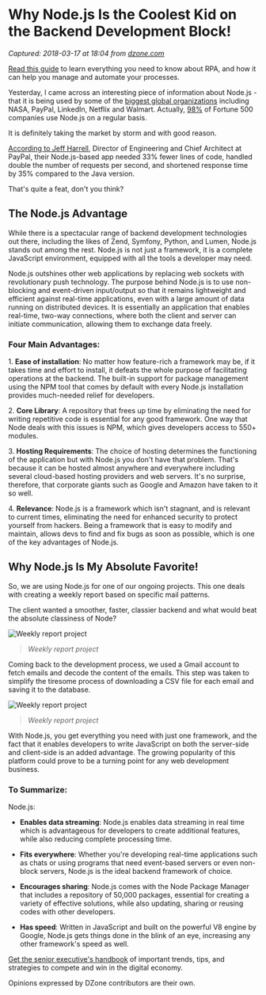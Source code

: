 # Why Node.js Is the Coolest Kid on the Backend Development Block!

_Captured: 2018-03-17 at 18:04 from [dzone.com](https://dzone.com/articles/teamnode-ftw-why-nodejs-is-the-coolest-kid-on-the?edition=367206&utm_source=Daily%20Digest&utm_medium=email&utm_campaign=Daily%20Digest%202018-03-17)_

[Read this guide](https://dzone.com/go?i=266422&u=https%3A%2F%2Fwww.appian.com%2Fresources%2Fresource%2Fguide-robotic-process-automation-rpa%2F%3Futm_source%3Ddzone%26utm_medium%3Dcontextual-ads%26utm_campaign%3Drpa%26utm_content%3Dlookbook-guide-rpa) to learn everything you need to know about RPA, and how it can help you manage and automate your processes.

Yesterday, I came across an interesting piece of information about Node.js - that it is being used by some of the [biggest global organizations](https://venturebeat.com/2016/06/22/five-ways-node-js-changes-the-rules-of-app-development/) including NASA, PayPal, LinkedIn, Netflix and Walmart. Actually, [98%](http://www.tothenew.com/blog/top-6-benefits-of-node-js-for-application-development/) of Fortune 500 companies use Node.js on a regular basis.

It is definitely taking the market by storm and with good reason.

[According to Jeff Harrell](http://www.zdnet.com/article/how-replacing-java-with-javascript-is-paying-off-for-paypal/), Director of Engineering and Chief Architect at PayPal, their Node.js-based app needed 33% fewer lines of code, handled double the number of requests per second, and shortened response time by 35% compared to the Java version.

That's quite a feat, don't you think?

## The Node.js Advantage

While there is a spectacular range of backend development technologies out there, including the likes of Zend, Symfony, Python, and Lumen, Node.js stands out among the rest. Node.js is not just a framework, it is a complete JavaScript environment, equipped with all the tools a developer may need.

Node.js outshines other web applications by replacing web sockets with revolutionary push technology. The purpose behind Node.js is to use non-blocking and event-driven input/output so that it remains lightweight and efficient against real-time applications, even with a large amount of data running on distributed devices. It is essentially an application that enables real-time, two-way connections, where both the client and server can initiate communication, allowing them to exchange data freely.

### Four Main Advantages:

1\. **Ease of installation**: No matter how feature-rich a framework may be, if it takes time and effort to install, it defeats the whole purpose of facilitating operations at the backend. The built-in support for package management using the NPM tool that comes by default with every Node.js installation provides much-needed relief for developers.

2\. **Core Library**: A repository that frees up time by eliminating the need for writing repetitive code is essential for any good framework. One way that Node deals with this issues is NPM, which gives developers access to 550+ modules.

3\. **Hosting Requirements**: The choice of hosting determines the functioning of the application but with Node.js you don't have that problem. That's because it can be hosted almost anywhere and everywhere including several cloud-based hosting providers and web servers. It's no surprise, therefore, that corporate giants such as Google and Amazon have taken to it so well.

4\. **Relevance**: Node.js is a framework which isn't stagnant, and is relevant to current times, eliminating the need for enhanced security to protect yourself from hackers. Being a framework that is easy to modify and maintain, allows devs to find and fix bugs as soon as possible, which is one of the key advantages of Node.js.

## Why Node.js Is My Absolute Favorite!

So, we are using Node.js for one of our ongoing projects. This one deals with creating a weekly report based on specific mail patterns.

The client wanted a smoother, faster, classier backend and what would beat the absolute classiness of Node?

![Weekly report project](https://dzone.com/storage/temp/8477797-image-1.png)

> _Weekly report project_

Coming back to the development process, we used a Gmail account to fetch emails and decode the content of the emails. This step was taken to simplify the tiresome process of downloading a CSV file for each email and saving it to the database.

![Weekly report project](https://dzone.com/storage/temp/8477806-image-2.png)

> _Weekly report project_

With Node.js, you get everything you need with just one framework, and the fact that it enables developers to write JavaScript on both the server-side and client-side is an added advantage. The growing popularity of this platform could prove to be a turning point for any web development business.

### To Summarize:

Node.js:

  * **Enables data streaming**: Node.js enables data streaming in real time which is advantageous for developers to create additional features, while also reducing complete processing time.

  * **Fits everywhere**: Whether you're developing real-time applications such as chats or using programs that need event-based servers or even non-block servers, Node.js is the ideal backend framework of choice.

  * **Encourages sharing**: Node.js comes with the Node Package Manager that includes a repository of 50,000 packages, essential for creating a variety of effective solutions, while also updating, sharing or reusing codes with other developers.

  * **Has speed**: Written in JavaScript and built on the powerful V8 engine by Google, Node.js gets things done in the blink of an eye, increasing any other framework's speed as well.

[Get the senior executive's handbook](https://dzone.com/go?i=266423&u=https%3A%2F%2Fwww.appian.com%2Fresources%2Fresource%2Fguide-digital-transformation%2F%3Futm_source%3Ddzone%26utm_medium%3Dcontextual-ads%26utm_campaign%3Ddigital-transformation%26utm_content%3Dtransformers-almanac) of important trends, tips, and strategies to compete and win in the digital economy.

Opinions expressed by DZone contributors are their own.
